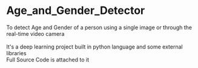 # Age_and_Gender_Detector
To detect Age and Gender of a person using a single image or through the real-time video camera<br><br>
It's a deep learning project built in python language and some external libraries<br>
Full Source Code is attached to it<br><br>
